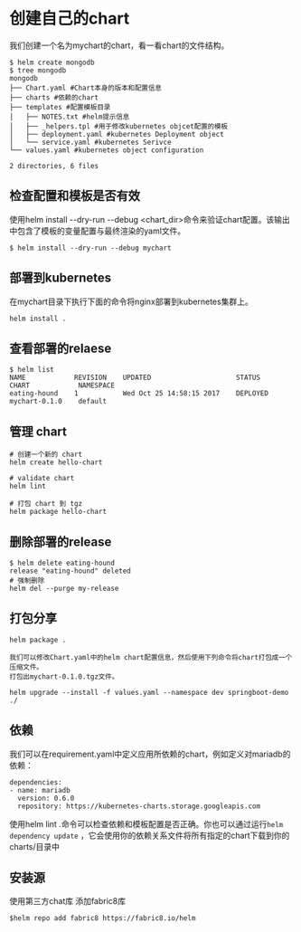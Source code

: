 # 创建自己的chart


我们创建一个名为mychart的chart，看一看chart的文件结构。

```
$ helm create mongodb
$ tree mongodb
mongodb
├── Chart.yaml #Chart本身的版本和配置信息
├── charts #依赖的chart
├── templates #配置模板目录
│   ├── NOTES.txt #helm提示信息
│   ├── _helpers.tpl #用于修改kubernetes objcet配置的模板
│   ├── deployment.yaml #kubernetes Deployment object
│   └── service.yaml #kubernetes Serivce
└── values.yaml #kubernetes object configuration

2 directories, 6 files
```

## 检查配置和模板是否有效
使用helm install --dry-run --debug <chart_dir>命令来验证chart配置。该输出中包含了模板的变量配置与最终渲染的yaml文件。

```
$ helm install --dry-run --debug mychart
```

## 部署到kubernetes
在mychart目录下执行下面的命令将nginx部署到kubernetes集群上。

```
helm install .
```


## 查看部署的relaese
```
$ helm list
NAME            REVISION    UPDATED                     STATUS      CHART            NAMESPACE
eating-hound    1           Wed Oct 25 14:58:15 2017    DEPLOYED    mychart-0.1.0    default
```
## 管理 chart
```
# 创建一个新的 chart
helm create hello-chart

# validate chart
helm lint

# 打包 chart 到 tgz
helm package hello-chart

```
## 删除部署的release

```
$ helm delete eating-hound
release "eating-hound" deleted
# 强制删除
helm del --purge my-release
```
## 打包分享

```
helm package .

我们可以修改Chart.yaml中的helm chart配置信息，然后使用下列命令将chart打包成一个压缩文件。
打包出mychart-0.1.0.tgz文件。

helm upgrade --install -f values.yaml --namespace dev springboot-demo  ./
```
## 依赖
我们可以在requirement.yaml中定义应用所依赖的chart，例如定义对mariadb的依赖：
```
dependencies:
- name: mariadb
  version: 0.6.0
  repository: https://kubernetes-charts.storage.googleapis.com

```
使用helm lint .命令可以检查依赖和模板配置是否正确。你也可以通过运行`helm dependency update` ，它会使用你的依赖关系文件将所有指定的chart下载到你的charts/目录中

## 安装源

使用第三方chat库 添加fabric8库

```
$helm repo add fabric8 https://fabric8.io/helm
```
